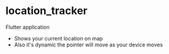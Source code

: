# location_tracker

Flutter application
  - Shows your current location on map
  - Also it's dynamic the pointer will move as your device moves
